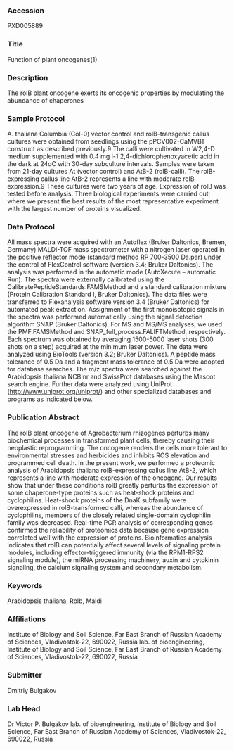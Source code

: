 ### Accession
PXD005889

### Title
Function of plant oncogenes(1)

### Description
The rolB plant oncogene exerts its oncogenic properties by modulating the abundance of chaperones

### Sample Protocol
A. thaliana Columbia (Col-0) vector control and rolB-transgenic callus cultures were obtained from seedlings using the pPCV002-CaMVBT construct as described previously.9 The calli were cultivated in W2,4-D medium supplemented with 0.4 mg l-1 2,4-dichlorophenoxyacetic acid in the dark at 24oC with 30-day subculture intervals. Samples were taken from 21-day cultures At (vector control) and AtB-2 (rolB-calli). The rolB-expressing callus line AtB-2 represents a line with moderate rolB expression.9 These cultures were two years of age. Expression of rolB was tested before analysis. Three biological experiments were carried out; where we present the best results of the most representative experiment with the largest number of proteins visualized.

### Data Protocol
All mass spectra were acquired with an Autoflex (Bruker Daltonics, Bremen, Germany) MALDI-TOF mass spectrometer with a nitrogen laser operated in the positive reflector mode (standard method RP 700-3500 Da.par) under the control of FlexControl software (version 3.4; Bruker Daltonics). The analysis was performed in the automatic mode (AutoXecute – automatic Run). The spectra were externally calibrated using the CalibratePeptideStandards.FAMSMethod and a standard calibration mixture (Protein Calibration Standard I, Bruker Daltonics). The data files were transferred to Flexanalysis software version 3.4 (Bruker Daltonics) for automated peak extraction. Assignment of the first monoisotopic signals in the spectra was performed automatically using the signal detection algorithm SNAP (Bruker Daltonics). For MS and MS/MS analyses, we used the PMF.FAMSMethod and SNAP_full_process.FALIFTMethod, respectively. Each spectrum was obtained by averaging 1500-5000 laser shots (300 shots on a step) acquired at the minimum laser power. The data were analyzed using BioTools (version 3.2; Bruker Daltonics). A peptide mass tolerance of 0.5 Da and a fragment mass tolerance of 0.5 Da were adopted for database searches. The m/z spectra were searched against the Arabidopsis thaliana NCBInr and SwissProt databases using the Mascot search engine. Further data were analyzed using UniProt (http://www.uniprot.org/uniprot/) and other specialized databases and programs as indicated below.

### Publication Abstract
The rolB plant oncogene of Agrobacterium rhizogenes perturbs many biochemical processes in transformed plant cells, thereby causing their neoplastic reprogramming. The oncogene renders the cells more tolerant to environmental stresses and herbicides and inhibits ROS elevation and programmed cell death. In the present work, we performed a proteomic analysis of Arabidopsis thaliana rolB-expressing callus line AtB-2, which represents a line with moderate expression of the oncogene. Our results show that under these conditions rolB greatly perturbs the expression of some chaperone-type proteins such as heat-shock proteins and cyclophilins. Heat-shock proteins of the DnaK subfamily were overexpressed in rolB-transformed calli, whereas the abundance of cyclophilins, members of the closely related single-domain cyclophilin family was decreased. Real-time PCR analysis of corresponding genes confirmed the reliability of proteomics data because gene expression correlated well with the expression of proteins. Bioinformatics analysis indicates that rolB can potentially affect several levels of signaling protein modules, including effector-triggered immunity (via the RPM1-RPS2 signaling module), the miRNA processing machinery, auxin and cytokinin signaling, the calcium signaling system and secondary metabolism.

### Keywords
Arabidopsis thaliana, Rolb, Maldi

### Affiliations
Institute of Biology and Soil Science, Far East Branch of Russian Academy of Sciences, Vladivostok-22, 690022, Russia
lab. of bioengineering, Institute of Biology and Soil Science, Far East Branch of Russian Academy of Sciences, Vladivostok-22, 690022, Russia

### Submitter
Dmitriy Bulgakov

### Lab Head
Dr Victor P. Bulgakov
lab. of bioengineering, Institute of Biology and Soil Science, Far East Branch of Russian Academy of Sciences, Vladivostok-22, 690022, Russia


